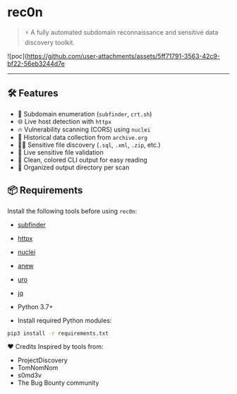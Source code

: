 # rec0n

> ⚡ A fully automated subdomain reconnaissance and sensitive data discovery toolkit.

![poc](https://github.com/user-attachments/assets/5ff71791-3563-42c9-bf22-56eb3244d7e

---

## 🛠 Features

- 🔎 Subdomain enumeration (`subfinder`, `crt.sh`)
- 🌐 Live host detection with `httpx`
- 🔥 Vulnerability scanning (CORS) using `nuclei`
- 🧾 Historical data collection from `archive.org`
- 🕵️‍♂️ Sensitive file discovery (`.sql`, `.xml`, `.zip`, etc.)
- 🚨 Live sensitive file validation
- 🎨 Clean, colored CLI output for easy reading
- 📁 Organized output directory per scan

## 📦 Requirements

Install the following tools before using `rec0n`:

- [subfinder](https://github.com/projectdiscovery/subfinder)
- [httpx](https://github.com/projectdiscovery/httpx)
- [nuclei](https://github.com/projectdiscovery/nuclei)
- [anew](https://github.com/tomnomnom/anew)
- [uro](https://github.com/s0md3v/uro)
- [jq](https://stedolan.github.io/jq/)
- Python 3.7+

- Install required Python modules:

```bash
pip3 install -r requirements.txt
```

❤️ Credits
Inspired by tools from:

- ProjectDiscovery
- TomNomNom
- s0md3v
- The Bug Bounty community

